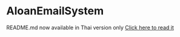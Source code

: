 # AloanEmailSystem
README.md now available in Thai version only [Click here to read it](https://github.com/mopokan/AloanEmailSystem/blob/main/READMETHAI.md)
